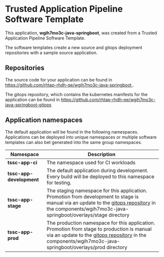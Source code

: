 # Trusted Application Pipeline Software Template

This application, **wgih7mo3c-java-springboot**, was created from a Trusted Application Pipeline Software Template.

The software templates create a new source and gitops deployment repositories with a sample source application. 

## Repositories

The source code for your application can be found in [https://github.com/rhtap-rhdh-qe/wgih7mo3c-java-springboot ](https://github.com/rhtap-rhdh-qe/wgih7mo3c-java-springboot ).
 
The gitops repository, which contains the kubernetes manifests for the application can be found in 
[https://github.com/rhtap-rhdh-qe/wgih7mo3c-java-springboot-gitops ](https://github.com/rhtap-rhdh-qe/wgih7mo3c-java-springboot-gitops ) 

## Application namespaces 

The default application will be found in the following namespaces. Applications can be deployed into unique namespaces or multiple software templates can also bet generated into the same group namespaces.  

|  Namespace   |  Description   |  
| -------- | -------- |
| **tssc-app-ci** | The namespace used for CI workloads |
| **tssc-app-development** | The default application during development. Every build will be deployed to this namespace for testing. |
| **tssc-app-stage** | The staging namespace for this application. Promotion from development to stage is manual via an update to the [gitops repository](https://github.com/rhtap-rhdh-qe/wgih7mo3c-java-springboot-gitops ) in the components/wgih7mo3c-java-springboot/overlays/stage directory |
| **tssc-app-prod** | The production namespace for this application. Promotion from stage to production is manual via an update to the [gitops repository](https://github.com/rhtap-rhdh-qe/wgih7mo3c-java-springboot-gitops ) in the components/wgih7mo3c-java-springboot/overlays/prod directory |
